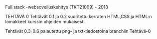 Full stack -websovelluskehitys (TKT21009) - 2018

TEHTÄVÄ 0
Tehtävät 0.1 ja 0.2 suoritettu kerraten HTML,CSS ja HTML:n lomakkeet kurssin ohjeiden mukaisesti.

Tehtävät 0.3-0.6 palautettu png- ja txt-tiedostoina branchiin Tehtävä-0


